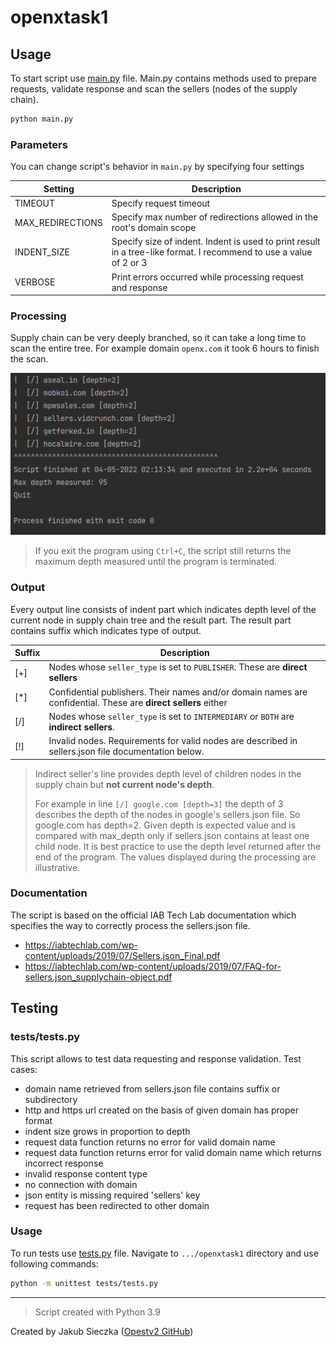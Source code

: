# openxtask1

## Usage
To start script use [main.py](main.py) file. Main.py contains methods used to prepare requests, 
validate response and scan the sellers (nodes of the supply chain).
```bash
python main.py
```

### Parameters
You can change script's behavior in ```main.py``` by specifying four settings

| Setting          | Description                                                                                                        |
|------------------|--------------------------------------------------------------------------------------------------------------------|
| TIMEOUT          | Specify request timeout                                                                                            |
| MAX_REDIRECTIONS | Specify max number of redirections allowed in the root's domain scope                                              |
| INDENT_SIZE      | Specify size of indent. Indent is used to print result in a tree-like format. I recommend to use a value of 2 or 3 |
| VERBOSE          | Print errors occurred while processing request and response                                                        |

### Processing
Supply chain can be very deeply branched, so it can take a long time to scan the entire tree. For example domain ```openx.com```
it took 6 hours to finish the scan.

!["result of openx.com domain scan"](output.png)

> If you exit the program using ```Ctrl+C```, the script still returns the maximum depth measured until the program is terminated.

### Output
Every output line consists of indent part which indicates depth level of the current node in supply chain tree and
the result part. The result part contains suffix which indicates type of output.

| Suffix | Description                                                                                                    |
|--------|----------------------------------------------------------------------------------------------------------------|
| [+]    | Nodes whose ```seller_type``` is set to ```PUBLISHER```. These are **direct sellers**                          |
| [*]    | Confidential publishers. Their names and/or domain names are confidential. These are **direct sellers** either |
| [/]    | Nodes whose ```seller_type``` is set to ```INTERMEDIARY``` or ```BOTH``` are **indirect sellers**.         |
| [!]    | Invalid nodes. Requirements for valid nodes are described in sellers.json file documentation below.            |

> Indirect seller's line provides depth level of children nodes in the supply chain but **not current node's depth**. 
> 
> For example in line ```[/] google.com [depth=3]``` the depth of 3 describes the depth of the nodes in google's sellers.json file.
> So google.com has depth=2. Given depth is expected value and is compared with max_depth only if sellers.json contains at least
> one child node. It is best practice to use the depth level returned after the end of the program. 
> The values displayed during the processing are illustrative.

### Documentation
The script is based on the official IAB Tech Lab documentation 
which specifies the way to correctly process the sellers.json file.
 * https://iabtechlab.com/wp-content/uploads/2019/07/Sellers.json_Final.pdf
 * https://iabtechlab.com/wp-content/uploads/2019/07/FAQ-for-sellers.json_supplychain-object.pdf

## Testing

### tests/tests.py
This script allows to test data requesting and response validation. Test cases:
 * domain name retrieved from sellers.json file contains suffix or subdirectory
 * http and https url created on the basis of given domain has proper format
 * indent size grows in proportion to depth
 * request data function returns no error for valid domain name
 * request data function returns error for valid domain name which returns incorrect response
 * invalid response content type
 * no connection with domain
 * json entity is missing required 'sellers' key 
 * request has been redirected to other domain


### Usage
To run tests use [tests.py](tests/tests.py) file.
Navigate to ```.../openxtask1``` directory and use following commands:

```bash
python -m unittest tests/tests.py
```

***
> Script created with Python 3.9

Created by Jakub Sieczka ([Opestv2 GitHub](https://github.com/OPestv2 "OPest Github"))
